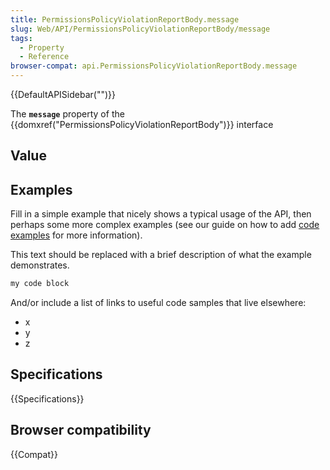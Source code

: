 ```yaml
---
title: PermissionsPolicyViolationReportBody.message
slug: Web/API/PermissionsPolicyViolationReportBody/message
tags:
  - Property
  - Reference
browser-compat: api.PermissionsPolicyViolationReportBody.message
---
```

{{DefaultAPISidebar("")}}

The **`message`** property of the {{domxref("PermissionsPolicyViolationReportBody")}} interface 

## Value



## Examples

Fill in a simple example that nicely shows a typical usage of the API, then perhaps some more complex examples (see our guide on how to add [code examples](/en-US/docs/MDN/Contribute/Structures/Code_examples) for more information).

This text should be replaced with a brief description of what the example demonstrates.

```js
my code block
```

And/or include a list of links to useful code samples that live elsewhere:

*   x
*   y
*   z

## Specifications

{{Specifications}}

## Browser compatibility

{{Compat}}


